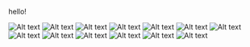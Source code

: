 hello!

![Alt text](https://wilardo.crd.co/assets/images/gallery08/23e55829.png?v=e670c4e7) ![Alt text](https://wilardo.crd.co/assets/images/gallery08/bb6c337a.png?v=e670c4e7) ![Alt text](https://wilardo.crd.co/assets/images/gallery10/202f7b66.png?v=e670c4e7) ![Alt text](https://wilardo.crd.co/assets/images/gallery13/e57eda8d.gif?v=e670c4e7) ![Alt text](https://wilardo.crd.co/assets/images/gallery16/1917f8ec.png?v=e670c4e7) ![Alt text](https://autism.crd.co/assets/images/gallery05/6d3d4157.gif?v=1be2f3c4) ![Alt text](https://autism.crd.co/assets/images/gallery05/eca8cc10.gif?v=1be2f3c4) ![Alt text](https://autism.crd.co/assets/images/gallery05/4a1a48c0.gif?v=1be2f3c4) ![Alt text](https://xyz.crd.co/assets/images/gallery16/ea553021.gif?v=4ca63763) ![Alt text](https://gifcity.carrd.co/assets/images/gallery50/3b2cd567.gif?v=d55ea43d) ![Alt text](https://gifcity.carrd.co/assets/images/gallery50/331039be.png?v=d55ea43d) ![Alt text](https://gifcity.carrd.co/assets/images/gallery131/ff789379.jpg?v=d55ea43d) ![Alt text](https://gifcity.carrd.co/assets/images/gallery61/51950963.gif?v=d55ea43d)
